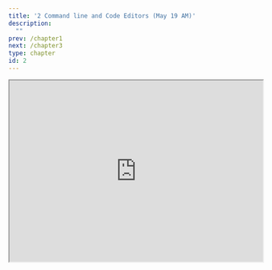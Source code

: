 ```yaml
---
title: '2 Command line and Code Editors (May 19 AM)'
description:
  ""
prev: /chapter1
next: /chapter3
type: chapter
id: 2
---
```


<exercise id="1" title="Introduction" type="slides">

<slides source="chapter2_slides">
</slides>

</exercise>

<exercise id="2" title="Terminus">


<iframe width="100%" height="360px" src="https://web.mit.edu/mprat/Public/web/Terminus/Web/main.html"></iframe>



<exercise id="3" title="Code Editors" type="slides">

<slides source="chapter2_editors">
</slides>

</exercise>
